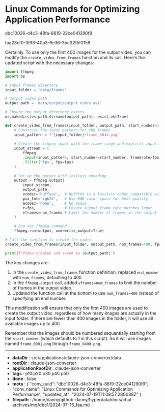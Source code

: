 # Linux Commands for Optimizing Application Performance

dbc10026-d4c3-48fa-8819-22ce041290f9

faa23cf0-3f93-40a3-9e36-3bc32f5f0158

 Certainly. To use only the first 400 images for the output video, you can modify the `create_video_from_frames` function and its call. Here's the updated script with the necessary changes:

```python
import ffmpeg
import os

# Input frames directory
input_folder = 'data/frames'

# Output video path
output_path = 'data/output/output_video.avi'

# Ensure the output directory exists
os.makedirs(os.path.dirname(output_path), exist_ok=True)

def create_video_from_frames(input_folder, output_path, start_number=1, num_frames=400, fps=8):
    # Construct the input pattern for the frames
    input_pattern = f"{input_folder}/frame_%04d.png"
    
    # Create the ffmpeg input with the frame range and explicit input frame rate
    input_stream = (
        ffmpeg
        .input(input_pattern, start_number=start_number, framerate=fps)
        .filter('fps', fps=fps)
    )
    
    # Set up the output with lossless encoding
    output = ffmpeg.output(
        input_stream, 
        output_path,
        vcodec='huffyuv',  # HuffYUV is a lossless codec compatible with AVI
        pix_fmt='rgb24',   # Use RGB color space for best quality
        acodec='none',     # No audio
        r=fps,             # Ensure output frame rate matches input
        vframes=num_frames # Limit the number of frames in the output
    )
    
    # Run the ffmpeg command
    ffmpeg.run(output, overwrite_output=True)

# Call the function to create the video
create_video_from_frames(input_folder, output_path, num_frames=400, fps=8)

print(f"Video created and saved to {output_path}")
```

The key changes are:

1. In the `create_video_from_frames` function definition, replaced `end_number` with `num_frames`, defaulting to 400.
2. In the `ffmpeg.output` call, added `vframes=num_frames` to limit the number of frames in the output video.
3. Updated the function call at the bottom to use `num_frames=400` instead of specifying an end number.

This modification will ensure that only the first 400 images are used to create the output video, regardless of how many images are actually in the input folder. If there are fewer than 400 images in the folder, it will use all available images up to 400.

Remember that the images should be numbered sequentially starting from the `start_number` (which defaults to 1 in this script). So it will use images named `frame_0001.png` through `frame_0400.png`.

---

* **dataDir** : src/applications/claude-json-converter/data
* **rootDir** : claude-json-converter
* **applicationRootDir** : claude-json-converter
* **tags** : p10.p20.p30.p40.p50
* **done** : false
* **meta** : {
  "conv_uuid": "dbc10026-d4c3-48fa-8819-22ce041290f9",
  "conv_name": "Linux Commands for Optimizing Application Performance",
  "updated_at": "2024-07-19T11:09:57.280038Z"
}
* **filepath** : /home/danny/github-danny/hyperdata/docs/chat-archives/md/dbc1/2024-07-16_faa.md
